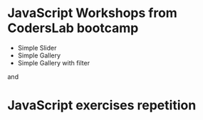 #

# JavaScript Workshops from CodersLab bootcamp

- Simple Slider
- Simple Gallery
- Simple Gallery with filter

and

# JavaScript exercises repetition
